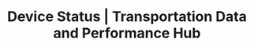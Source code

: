 ---
layout: dash-template
title: Device Status | Transportation Data and Performance Hub 
title_short: Device Status
description: 
custom_js:
- device-status
---